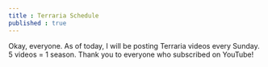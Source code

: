 ```yaml
---
title : Terraria Schedule
published : true
---
```

<p>Okay, everyone. As of today, I will be posting Terraria videos every Sunday. 5 videos = 1 season. Thank you to everyone who subscribed on YouTube!</p>
